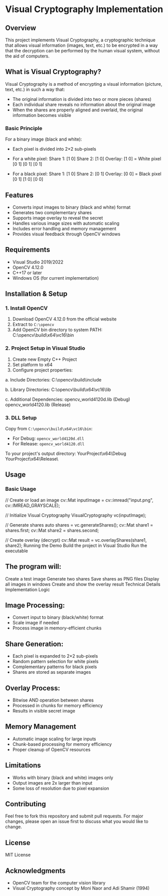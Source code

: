 # Visual Cryptography Implementation

## Overview
This project implements Visual Cryptography, a cryptographic technique that allows visual information (images, text, etc.) to be encrypted in a way that the decryption can be performed by the human visual system, without the aid of computers.

## What is Visual Cryptography?
Visual Cryptography is a method of encrypting a visual information (picture, text, etc.) in such a way that:
- The original information is divided into two or more pieces (shares)
- Each individual share reveals no information about the original image
- When the shares are properly aligned and overlaid, the original information becomes visible

### Basic Principle
For a binary image (black and white):
- Each pixel is divided into 2×2 sub-pixels
- For a white pixel:
  Share 1: [1 0] Share 2: [1 0] Overlay: [1 0] = White pixel
[0 1] [0 1] [0 1]

- For a black pixel:
Share 1: [1 0] Share 2: [0 1] Overlay: [0 0] = Black pixel
[0 1] [1 0] [0 0]

## Features
- Converts input images to binary (black and white) format
- Generates two complementary shares
- Supports image overlay to reveal the secret
- Handles various image sizes with automatic scaling
- Includes error handling and memory management
- Provides visual feedback through OpenCV windows

## Requirements
- Visual Studio 2019/2022
- OpenCV 4.12.0
- C++17 or later
- Windows OS (for current implementation)

## Installation & Setup

### 1. Install OpenCV
1. Download OpenCV 4.12.0 from the official website
2. Extract to `C:\opencv`
3. Add OpenCV bin directory to system PATH:
C:\opencv\build\x64\vc16\bin

### 2. Project Setup in Visual Studio
1. Create new Empty C++ Project
2. Set platform to x64
3. Configure project properties:

a. Include Directories:
C:\opencv\build\include

b. Library Directories:
C:\opencv\build\x64\vc16\lib

c. Additional Dependencies:
opencv_world4120d.lib (Debug)
opencv_world4120.lib (Release)

### 3. DLL Setup
Copy from `C:\opencv\build\x64\vc16\bin`:
- For Debug: `opencv_world4120d.dll`
- For Release: `opencv_world4120.dll`

To your project's output directory:
YourProject\x64\Debug
YourProject\x64\Release\

## Usage

### Basic Usage
// Create or load an image
cv::Mat inputImage = cv::imread("input.png", cv::IMREAD_GRAYSCALE);

// Initialize Visual Cryptography
VisualCryptography vc(inputImage);

// Generate shares
auto shares = vc.generateShares();
cv::Mat share1 = shares.first;
cv::Mat share2 = shares.second;

// Create overlay (decrypt)
cv::Mat result = vc.overlayShares(share1, share2);
Running the Demo
Build the project in Visual Studio
Run the executable
## The program will:
Create a test image
Generate two shares
Save shares as PNG files
Display all images in windows
Create and show the overlay result
Technical Details
Implementation Logic
## Image Processing:
- Convert input to binary (black/white) format
- Scale image if needed
- Process image in memory-efficient chunks
## Share Generation:

- Each pixel is expanded to 2×2 sub-pixels
- Random pattern selection for white pixels
- Complementary patterns for black pixels
- Shares are stored as separate images
## Overlay Process:

- Bitwise AND operation between shares
- Processed in chunks for memory efficiency
- Results in visible secret image
## Memory Management
- Automatic image scaling for large inputs
- Chunk-based processing for memory efficiency
- Proper cleanup of OpenCV resources
## Limitations
- Works with binary (black and white) images only
- Output images are 2x larger than input
- Some loss of resolution due to pixel expansion

## Contributing
Feel free to fork this repository and submit pull requests. For major changes, please open an issue first to discuss what you would like to change.

## License
MIT License

## Acknowledgments
- OpenCV team for the computer vision library
- Visual Cryptography concept by Moni Naor and Adi Shamir (1994)
